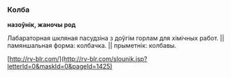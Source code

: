 ### Колба
**назоўнік, жаночы род**

Лабараторная шкляная пасудзіна з доўгім горлам для хімічных работ. || памяншальная форма: колбачка. || прыметнік: колбавы.

<a rel="author">[http://rv-blr.com/](http://rv-blr.com/slounik.jsp?letterId=0&maskId=0&pageId=1425)</a>
